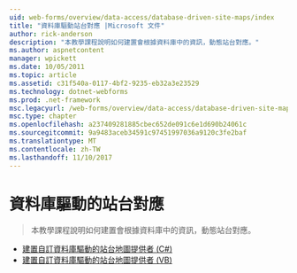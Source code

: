```yaml
---
uid: web-forms/overview/data-access/database-driven-site-maps/index
title: "資料庫驅動站台對應 |Microsoft 文件"
author: rick-anderson
description: "本教學課程說明如何建置會根據資料庫中的資訊，動態站台對應。"
ms.author: aspnetcontent
manager: wpickett
ms.date: 10/05/2011
ms.topic: article
ms.assetid: c31f540a-0117-4bf2-9235-eb32a3e23529
ms.technology: dotnet-webforms
ms.prod: .net-framework
msc.legacyurl: /web-forms/overview/data-access/database-driven-site-maps
msc.type: chapter
ms.openlocfilehash: a237409281885cbec652de091c6e1d690b24061c
ms.sourcegitcommit: 9a9483aceb34591c97451997036a9120c3fe2baf
ms.translationtype: MT
ms.contentlocale: zh-TW
ms.lasthandoff: 11/10/2017
---
```

<a name="database-driven-site-maps"></a>資料庫驅動的站台對應
====================
> 本教學課程說明如何建置會根據資料庫中的資訊，動態站台對應。


- [建置自訂資料庫驅動的站台地圖提供者 (C#)](building-a-custom-database-driven-site-map-provider-cs.md)
- [建置自訂資料庫驅動的站台地圖提供者 (VB)](building-a-custom-database-driven-site-map-provider-vb.md)
